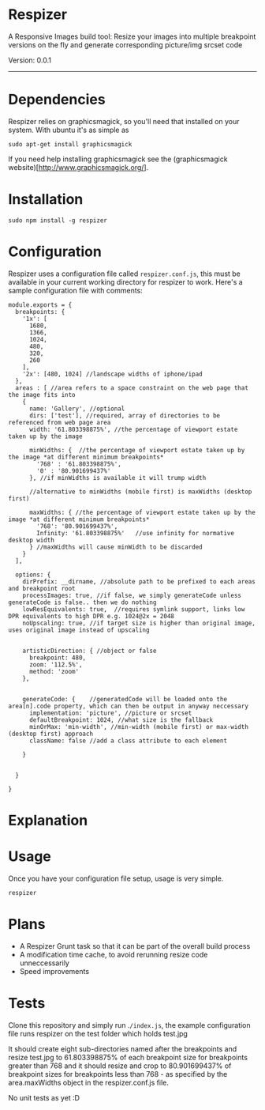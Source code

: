 Respizer
========

A Responsive Images build tool: Resize your images into multiple breakpoint versions on the fly and generate corresponding picture/img srcset code

Version: 0.0.1

-----

Dependencies
===
Respizer relies on graphicsmagick, so you'll need that installed on your system. 
With ubuntu it's as simple as 
```
sudo apt-get install graphicsmagick
```

If you need help installing graphicsmagick see the (graphicsmagick website)[http://www.graphicsmagick.org/]. 


Installation
===

```
sudo npm install -g respizer
```

Configuration
===
Respizer uses a configuration file called `respizer.conf.js`, this must be available in your
current working directory for respizer to work. 
Here's a sample configuration file with comments:

```
module.exports = {
  breakpoints: {
    '1x': [
      1680,
      1366,
      1024,
      480,
      320,
      260
    ],
    '2x': [480, 1024] //landscape widths of iphone/ipad          
  },
  areas : [ //area refers to a space constraint on the web page that the image fits into
    {
      name: 'Gallery', //optional
      dirs: ['test'], //required, array of directories to be referenced from web page area
      width: '61.803398875%', //the percentage of viewport estate taken up by the image 
      
      minWidths: {  //the percentage of viewport estate taken up by the image *at different minimum breakpoints*
        '768' : '61.803398875%',
        '0' : '80.901699437%'
      }, //if minWidths is available it will trump width
      
      //alternative to minWidths (mobile first) is maxWidths (desktop first)
      
      maxWidths: { //the percentage of viewport estate taken up by the image *at different minimum breakpoints*
        '768': '80.901699437%',      
        Infinity: '61.803398875%'   //use infinity for normative desktop width        
      } //maxWidths will cause minWidth to be discarded
    }
  ],

  options: {
    dirPrefix: __dirname, //absolute path to be prefixed to each areas and breakpoint root    
    processImages: true, //if false, we simply generateCode unless generateCode is false.. then we do nothing
    lowResEquivalents: true,  //requires symlink support, links low DPR equivalents to high DPR e.g. 1024@2x = 2048
    noUpscaling: true, //if target size is higher than original image, uses original image instead of upscaling

    
    artisticDirection: { //object or false
      breakpoint: 480,
      zoom: '112.5%',
      method: 'zoom'                                   
    },

    
    generateCode: {    //generatedCode will be loaded onto the area[n].code property, which can then be output in anyway neccessary    
      implementation: 'picture', //picture or srcset
      defaultBreakpoint: 1024, //what size is the fallback
      minOrMax: 'min-width', //min-width (mobile first) or max-width (desktop first) approach
      className: false //add a class attribute to each element      
      
    }

    
  }
  
}

```
Explanation
===

Usage
===

Once you have your configuration file setup, usage is very simple. 

```
respizer
```


Plans
===
  * A Respizer Grunt task so that it can be part of the overall build process
  * A modification time cache, to avoid rerunning resize code unneccessarily
  * Speed improvements


Tests
===
  Clone this repository and simply run .`/index.js`, 
  the example configuration file runs respizer on the test folder which holds test.jpg
  
  It should create eight sub-directories named after the breakpoints and resize test.jpg
  to 61.803398875% of each breakpoint size for breakpoints greater than 768 and it should
  resize and crop to 80.901699437% of breakpoint sizes for breakpoints less than 768 - as 
  specified by the area.maxWidths object in the respizer.conf.js file. 
  
  No unit tests as yet :D



